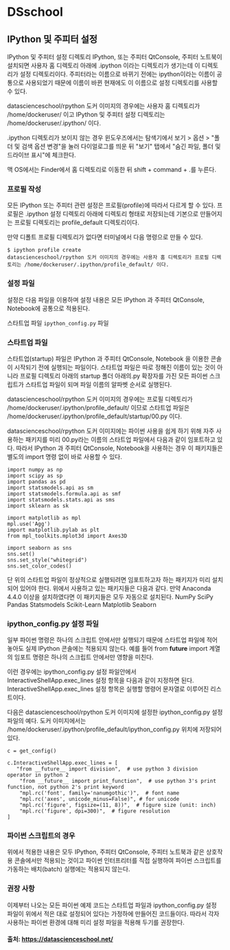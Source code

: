 # DSschool

## IPython 및 주피터 설정
IPython 및 주피터 설정 디렉토리
IPython, 또는 주피터 QtConsole, 주피터 노트북이 설치되면 사용자 홈 디렉토리 아래에 .ipython 이라는 디렉토리가 생기는데 이 디렉토리가 설정 디렉토리이다. 주피터라는 이름으로 바뀌기 전에는 ipython이라는 이름이 공통으로 사용되었기 때문에 이름이 바뀐 현재에도 이 이름으로 설정 디렉토리를 사용할 수 있다.

datascienceschool/rpython 도커 이미지의 경우에는 사용자 홈 디렉토리가 /home/dockeruser/ 이고 IPython 및 주피터 설정 디렉토리는 /home/dockeruser/.ipython/ 이다.

.ipython 디렉토리가 보이지 않는 경우
윈도우즈에서는 탐색기에서 보기 > 옵션 > "폴더 및 검색 옵션 변경"을 눌러 다이얼로그를 띄운 뒤 "보기" 탭에서 "숨긴 파일, 폴더 및 드라이브 표시"에 체크한다.

맥 OS에서는 Finder에서 홈 디렉토리로 이동한 뒤 shift + command + .를 누른다.

### 프로필 작성
모든 IPython 또는 주피터 관련 설정은 프로필(profile)에 따라서 다르게 할 수 있다. 프로필은 .ipython 설정 디렉토리 아래에 디렉토리 형태로 저장되는데 기본으로 만들어지는 프로필 디렉토리는 profile_default 디렉토리이다.

만약 디폴트 프로필 디렉토리가 없다면 터미널에서 다음 명령으로 만들 수 있다.
```
$ ipython profile create
datascienceschool/rpython 도커 이미지의 경우에는 사용자 홈 디렉토리가 프로필 디렉토리는 /home/dockeruser/.ipython/profile_default/ 이다.
```

### 설정 파일
설정은 다음 파일을 이용하며 설정 내용은 모든 IPython 과 주피터 QtConsole, Notebook에 공통으로 적용된다.

스타트업 파일
`ipython_config.py` 파일

### 스타트업 파일
스타트업(startup) 파일은 IPython 과 주피터 QtConsole, Notebook 을 이용한 콘솔이 시작되기 전에 실행되는 파일이다. 스타트업 파일은 따로 정해진 이름이 있는 것이 아니라 프로필 디렉토리 아래의 startup 폴더 아래의.py 확장자를 가진 모든 파이썬 스크립트가 스타트업 파일이 되며 파일 이름의 알파벳 순서로 실행된다.

datascienceschool/rpython 도커 이미지의 경우에는 프로필 디렉토리가 /home/dockeruser/.ipython/profile_default/ 이므로 스타트업 파일은 /home/dockeruser/.ipython/profile_default/startup/00.py 이다.

datascienceschool/rpython 도커 이미지에는 파이썬 사용을 쉽게 하기 위해 자주 사용하는 패키지를 미리 00.py라는 이름의 스타트업 파일에서 다음과 같이 임포트하고 있다. 따라서 IPython 과 주피터 QtConsole, Notebook을 사용하는 경우 이 패키지들은 별도의 import 명령 없이 바로 사용할 수 있다.

```
import numpy as np
import scipy as sp
import pandas as pd
import statsmodels.api as sm
import statsmodels.formula.api as smf
import statsmodels.stats.api as sms
import sklearn as sk

import matplotlib as mpl
mpl.use('Agg')
import matplotlib.pylab as plt
from mpl_toolkits.mplot3d import Axes3D

import seaborn as sns
sns.set()
sns.set_style("whitegrid")
sns.set_color_codes()
```

단 위의 스타트업 파일이 정상적으로 실행되려면 임포트하고자 하는 패키지가 미리 설치되어 있어야 한다. 위에서 사용하고 있는 패키지들은 다음과 같다. 만약 Anaconda 4.4.0 이상을 설치하였다면 이 패키지들은 모두 자동으로 설치된다.
NumPy
SciPy
Pandas
Statsmodels
Scikit-Learn
Matplotlib
Seaborn

### ipython_config.py 설정 파일
일부 파이썬 명령은 하나의 스크립트 안에서만 실행되기 때문에 스타트업 파일에 적어 놓아도 실제 IPython 콘솔에는 적용되지 않는다. 예를 들어 from __future__ import 계열의 임포트 명령은 하나의 스크립트 안에서만 영향을 미친다.

이런 경우에는 ipython_config.py 설정 파일안에서 InteractiveShellApp.exec_lines 설정 항목을 다음과 같이 지정하면 된다. InteractiveShellApp.exec_lines 설정 항목은 실행할 명령어 문자열로 이루어진 리스트이다.

다음은 datascienceschool/rpython 도커 이미지에 설정한 ipython_config.py 설정 파일의 예다. 도커 이미지에서는 /home/dockeruser/.ipython/profile_default/ipython_config.py 위치에 저장되어 있다.

```
c = get_config()

c.InteractiveShellApp.exec_lines = [
   "from __future__ import division",  # use python 3 division operator in python 2
    "from __future__ import print_function",  # use python 3's print function, not python 2's print keyword
    "mpl.rc('font', family='nanumgothic')",  # font name
    "mpl.rc('axes', unicode_minus=False)", # for unicode
    "mpl.rc('figure', figsize=(11, 8))",  # figure size (unit: inch)
    "mpl.rc('figure', dpi=300)",  # figure resolution
]

 ```

### 파이썬 스크립트의 경우
위에서 적용한 내용은 모두 IPython, 주피터 QtConsole, 주피터 노트북과 같은 상호작용 콘솔에서만 적용되는 것이고 파이썬 인터프리터를 직접 실행하여 파이썬 스크립트를 가동하는 배치(batch) 실행에는 적용되지 않는다.

### 권장 사항
이제부터 나오는 모든 파이썬 예제 코드는 스타트업 파일과 ipython_config.py 설정 파일이 위에서 적은 대로 설정되어 있다는 가정하에 만들어진 코드들이다. 따라서 각자 사용하는 파이썬 환경에 대해 미리 설정 파일을 적용해 두기를 권장한다.




#### 출처: https://datascienceschool.net/



